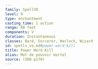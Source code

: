 ```yaml
---
family: SpellVO
level: 9
type: enchantment
casting_time: 1 action
range: 60 feet
components: V
duration: Instantaneous
classes: Bard, Sorcerer, Warlock, Wizard
id: spells_vo.md#power-word-kill
title: Power Word Kill
alias: Mot de pouvoir mortel
source: (SRD p170)
---
```


